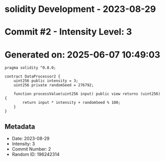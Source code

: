 ﻿# solidity Development - 2023-08-29
# Commit #2 - Intensity Level: 3
# Generated on: 2025-06-07 10:49:03
```solidity
pragma solidity ^0.8.0;

contract DataProcessor2 {
    uint256 public intensity = 3;
    uint256 private randomSeed = 276792;

    function processValue(uint256 input) public view returns (uint256) {
        return input * intensity + randomSeed % 100;
    }
}
```
## Metadata
- Date: 2023-08-29
- Intensity: 3
- Commit Number: 2
- Random ID: 196242314
